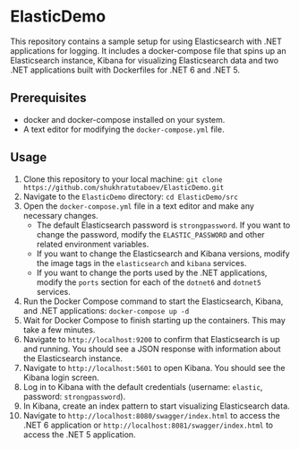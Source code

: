 # ElasticDemo

This repository contains a sample setup for using Elasticsearch with .NET applications for logging. It includes a docker-compose file that spins up an Elasticsearch instance, Kibana for visualizing Elasticsearch data and two .NET applications built with Dockerfiles for .NET 6 and .NET 5.

## Prerequisites

- docker and docker-compose installed on your system.
- A text editor for modifying the `docker-compose.yml` file.

## Usage

1. Clone this repository to your local machine: `git clone https://github.com/shukhratutaboev/ElasticDemo.git`
2. Navigate to the `ElasticDemo` directory: `cd ElasticDemo/src`
3. Open the `docker-compose.yml` file in a text editor and make any necessary changes.
   - The default Elasticsearch password is `strongpassword`. If you want to change the password, modify the `ELASTIC_PASSWORD` and other related environment variables.
   - If you want to change the Elasticsearch and Kibana versions, modify the image tags in the `elasticsearch` and `kibana` services.
   - If you want to change the ports used by the .NET applications, modify the `ports` section for each of the `dotnet6` and `dotnet5` services.
4. Run the Docker Compose command to start the Elasticsearch, Kibana, and .NET applications: `docker-compose up -d`
5. Wait for Docker Compose to finish starting up the containers. This may take a few minutes.
6. Navigate to `http://localhost:9200` to confirm that Elasticsearch is up and running. You should see a JSON response with information about the Elasticsearch instance.
7. Navigate to `http://localhost:5601` to open Kibana. You should see the Kibana login screen.
8. Log in to Kibana with the default credentials (username: `elastic`, password: `strongpassword`).
9. In Kibana, create an index pattern to start visualizing Elasticsearch data.
10. Navigate to `http://localhost:8080/swagger/index.html` to access the .NET 6 application or `http://localhost:8081/swagger/index.html` to access the .NET 5 application.
